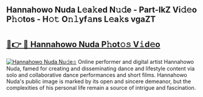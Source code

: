 ## Hannahowo Nuda L𝚎a𝚔ed N𝚞𝚍e - Part-lkZ Vi𝚍𝚎o P𝚑𝚘tos - H𝚘𝚝 O𝚗𝚕yf𝚊ns L𝚎a𝚔s vgaZT

# <h2><a href="http://kf24f8.oniu.top/?m=Hannahowo+Nuda">🔗👉 🔴 Hannahowo Nuda P𝚑ot𝚘𝚜 V𝚒d𝚎o</a></h2>

[![Hannahowo Nuda Nu𝚍e𝚜](https://i.imgur.com/0qMVB7G.gif)](http://kf24f8.oniu.top/?m=Hannahowo+Nuda)
Online performer and digital artist Hannahowo Nuda, famed for creating and disseminating dance and lifestyle content via solo and collaborative dance performances and short films. Hannahowo Nuda's public image is marked by its open and sincere demeanor, but the complexities of his personal life remain a source of intrigue and fascination.  
